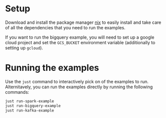 # Setup

Download and install the package manager [nix](https://nixos.org/download/) to easily install and take care of all the dependencies that you need to run the examples.

If you want to run the bigquery example, you will need to set up a google cloud project and set the `GCS_BUCKET` environment variable (additionally to setting up `gcloud`).

# Running the examples

Use the `just` command to interactively pick on of the examples to run.
Alternitavely, you can run the examples directly by running the following commands:

```sh
just run-spark-example
just run-bigquery-example
just run-kafka-example
```